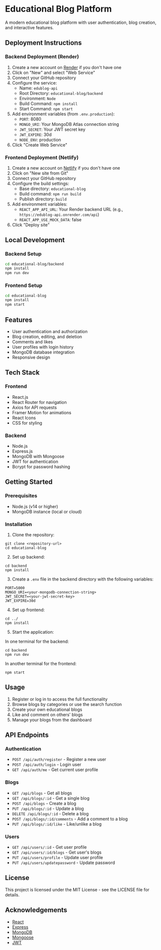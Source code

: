 # Educational Blog Platform

A modern educational blog platform with user authentication, blog creation, and interactive features.

## Deployment Instructions

### Backend Deployment (Render)

1. Create a new account on [Render](https://render.com/) if you don't have one
2. Click on "New" and select "Web Service"
3. Connect your GitHub repository
4. Configure the service:
   - Name: `edublog-api`
   - Root Directory: `educational-blog/backend`
   - Environment: `Node`
   - Build Command: `npm install`
   - Start Command: `npm start`
5. Add environment variables (from `.env.production`):
   - `PORT`: 8080
   - `MONGO_URI`: Your MongoDB Atlas connection string
   - `JWT_SECRET`: Your JWT secret key
   - `JWT_EXPIRE`: 30d
   - `NODE_ENV`: production
6. Click "Create Web Service"

### Frontend Deployment (Netlify)

1. Create a new account on [Netlify](https://netlify.com/) if you don't have one
2. Click on "New site from Git"
3. Connect your GitHub repository
4. Configure the build settings:
   - Base directory: `educational-blog`
   - Build command: `npm run build`
   - Publish directory: `build`
5. Add environment variables:
   - `REACT_APP_API_URL`: Your Render backend URL (e.g., `https://edublog-api.onrender.com/api`)
   - `REACT_APP_USE_MOCK_DATA`: false
6. Click "Deploy site"

## Local Development

### Backend Setup

```bash
cd educational-blog/backend
npm install
npm run dev
```

### Frontend Setup

```bash
cd educational-blog
npm install
npm start
```

## Features

- User authentication and authorization
- Blog creation, editing, and deletion
- Comments and likes
- User profiles with login history
- MongoDB database integration
- Responsive design

## Tech Stack

### Frontend
- React.js
- React Router for navigation
- Axios for API requests
- Framer Motion for animations
- React Icons
- CSS for styling

### Backend
- Node.js
- Express.js
- MongoDB with Mongoose
- JWT for authentication
- Bcrypt for password hashing

## Getting Started

### Prerequisites
- Node.js (v14 or higher)
- MongoDB instance (local or cloud)

### Installation

1. Clone the repository:
```
git clone <repository-url>
cd educational-blog
```

2. Set up backend:
```
cd backend
npm install
```

3. Create a `.env` file in the backend directory with the following variables:
```
PORT=5000
MONGO_URI=<your-mongodb-connection-string>
JWT_SECRET=<your-jwt-secret-key>
JWT_EXPIRE=30d
```

4. Set up frontend:
```
cd ../
npm install
```

5. Start the application:

In one terminal for the backend:
```
cd backend
npm run dev
```

In another terminal for the frontend:
```
npm start
```

## Usage

1. Register or log in to access the full functionality
2. Browse blogs by categories or use the search function
3. Create your own educational blogs
4. Like and comment on others' blogs
5. Manage your blogs from the dashboard

## API Endpoints

### Authentication
- `POST /api/auth/register` - Register a new user
- `POST /api/auth/login` - Login user
- `GET /api/auth/me` - Get current user profile

### Blogs
- `GET /api/blogs` - Get all blogs
- `GET /api/blogs/:id` - Get a single blog
- `POST /api/blogs` - Create a blog
- `PUT /api/blogs/:id` - Update a blog
- `DELETE /api/blogs/:id` - Delete a blog
- `POST /api/blogs/:id/comments` - Add a comment to a blog
- `PUT /api/blogs/:id/like` - Like/unlike a blog

### Users
- `GET /api/users/:id` - Get user profile
- `GET /api/users/:id/blogs` - Get user's blogs
- `PUT /api/users/profile` - Update user profile
- `PUT /api/users/updatepassword` - Update password

## License

This project is licensed under the MIT License - see the LICENSE file for details.

## Acknowledgements

- [React](https://reactjs.org/)
- [Express](https://expressjs.com/)
- [MongoDB](https://www.mongodb.com/)
- [Mongoose](https://mongoosejs.com/)
- [JWT](https://jwt.io/) 